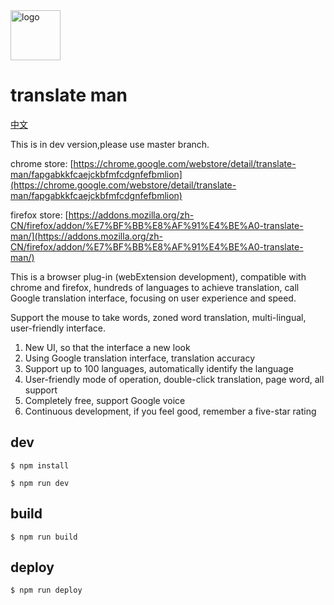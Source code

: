 <img src="https://cdn.rawgit.com/magic-FE/translate-man/master/src/components/App/icon.svg" alt="logo" width="80" height="80">

# translate man

[中文](./README-CH.md)

This is in dev version,please use master branch.

chrome store: [https://chrome.google.com/webstore/detail/translate-man/fapgabkkfcaejckbfmfcdgnfefbmlion](https://chrome.google.com/webstore/detail/translate-man/fapgabkkfcaejckbfmfcdgnfefbmlion)

firefox store: [https://addons.mozilla.org/zh-CN/firefox/addon/%E7%BF%BB%E8%AF%91%E4%BE%A0-translate-man/](https://addons.mozilla.org/zh-CN/firefox/addon/%E7%BF%BB%E8%AF%91%E4%BE%A0-translate-man/)

This is a browser plug-in (webExtension development), compatible with chrome and firefox, hundreds of languages ​​to achieve translation, call Google translation interface, focusing on user experience and speed.

Support the mouse to take words, zoned word translation, multi-lingual, user-friendly interface.

1. New UI, so that the interface a new look
2. Using Google translation interface, translation accuracy
3. Support up to 100 languages, automatically identify the language
4. User-friendly mode of operation, double-click translation, page word, all support
5. Completely free, support Google voice
6. Continuous development, if you feel good, remember a five-star rating

## dev
```shell
$ npm install

$ npm run dev
```

## build
```shell
$ npm run build
```

## deploy
```shell
$ npm run deploy
```

